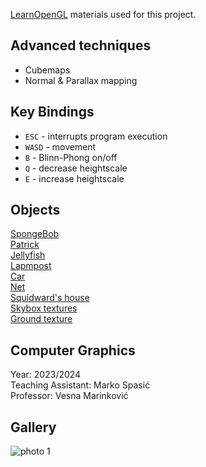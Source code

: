 [LearnOpenGL](https://learnopengl.com/) materials used for this project.
## Advanced techniques
- Cubemaps
- Normal & Parallax mapping

## Key Bindings
- `ESC` - interrupts program execution
- `WASD` - movement
- `B` - Blinn-Phong on/off
- `Q` - decrease heightscale
- `E` - increase heightscale

## Objects
[SpongeBob](https://sketchfab.com/3d-models/spongebob-9d3c0e1574734bfe92740bcfa8c3881f) \
[Patrick](https://sketchfab.com/3d-models/patrick-star-5cebb9639339404dab590a425500dded) \
[Jellyfish](https://sketchfab.com/3d-models/jellyfish-spongebob-bfbbr-08812895b2314344bf4535e284ee7ac2)\
[Lapmpost](https://sketchfab.com/3d-models/bus-stop-spongebob-battle-for-bkinibottom-6bec019924174b6691ea0e09b09ddee9) \
[Car](https://sketchfab.com/3d-models/krusty-krab-patty-wagon-196ed80846d94df29e8e5464156d6257) \
[Net](https://sketchfab.com/3d-models/jellyfish-net-spongebob-30e08be02db047a39882403e48694c58)\
[Squidward's house](https://sketchfab.com/3d-models/spongebob-squidwards-house-a2bd87c3f39d460ebeba9a5eb1ce60da) \
[Skybox textures](https://blocklandglass.com/addons/addon/192)\
[Ground texture](https://sketchfab.com/3d-models/stylized-sand-material-2a5232fcc7224a22a99d621763ac7ebb)

## Computer Graphics
Year: 2023/2024 \
Teaching Assistant: Marko Spasić \
Professor: Vesna Marinković

## Gallery
![photo 1](/resources/gallery/Media_240411_231455.gif)
